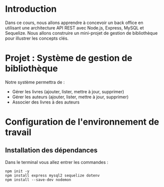 # Introduction
Dans ce cours, nous allons apprendre à concevoir un back office en utilisant une architecture API REST avec Node.js, Express, MySQL et Sequelize. Nous allons construire un mini-projet de gestion de bibliothèque pour illustrer les concepts clés.

# Projet : Système de gestion de bibliothèque
Notre système permettra de :
* Gérer les livres (ajouter, lister, mettre à jour, supprimer)
* Gérer les auteurs (ajouter, lister, mettre à jour, supprimer)
* Associer des livres à des auteurs

# Configuration de l'environnement de travail
## Installation des dépendances
Dans le terminal vous allez entrer les commandes :
```
npm init -y
npm install express mysql2 sequelize dotenv
npm install --save-dev nodemon
```
